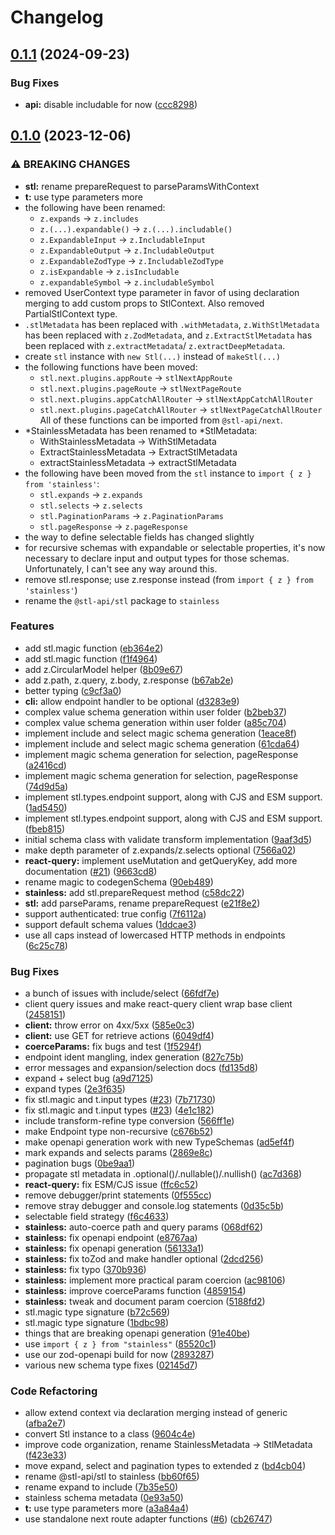 # Changelog

## [0.1.1](https://github.com/stainless-api/stl-api/compare/stainless-v0.1.0...stainless-v0.1.1) (2024-09-23)


### Bug Fixes

* **api:** disable includable for now ([ccc8298](https://github.com/stainless-api/stl-api/commit/ccc82981f938f9eee0804ed244ced337f5d86924))

## [0.1.0](https://github.com/stainless-api/stl-api/compare/stainless-v0.0.3...stainless-v0.1.0) (2023-12-06)

### ⚠ BREAKING CHANGES

- **stl:** rename prepareRequest to parseParamsWithContext
- **t:** use type parameters more
- the following have been renamed:
  - `z.expands` -> `z.includes`
  - `z.(...).expandable()` -> `z.(...).includable()`
  - `z.ExpandableInput` -> `z.IncludableInput`
  - `z.ExpandableOutput` -> `z.IncludableOutput`
  - `z.ExpandableZodType` -> `z.IncludableZodType`
  - `z.isExpandable` -> `z.isIncludable`
  - `z.expandableSymbol` -> `z.includableSymbol`
- removed UserContext type parameter in favor of using declaration merging to add custom props to StlContext. Also removed PartialStlContext type.
- `.stlMetadata` has been replaced with `.withMetadata`, `z.WithStlMetadata` has been replaced with `z.ZodMetadata`, and `z.ExtractStlMetadata` has been replaced with `z.extractMetadata`/ `z.extractDeepMetadata`.
- create `stl` instance with `new Stl(...)` instead of `makeStl(...)`
- the following functions have been moved:
  - `stl.next.plugins.appRoute` -> `stlNextAppRoute`
  - `stl.next.plugins.pageRoute` -> `stlNextPageRoute`
  - `stl.next.plugins.appCatchAllRouter` -> `stlNextAppCatchAllRouter`
  - `stl.next.plugins.pageCatchAllRouter` -> `stlNextPageCatchAllRouter`
    All of these functions can be imported from `@stl-api/next`.
- *StainlessMetadata has been renamed to *StlMetadata:
  - WithStainlessMetadata -> WithStlMetadata
  - ExtractStainlessMetadata -> ExtractStlMetadata
  - extractStainlessMetadata -> extractStlMetadata
- the following have been moved from the `stl` instance to `import { z } from 'stainless'`:
  - `stl.expands` -> `z.expands`
  - `stl.selects` -> `z.selects`
  - `stl.PaginationParams` -> `z.PaginationParams`
  - `stl.pageResponse` -> `z.pageResponse`
- the way to define selectable fields has changed slightly
- for recursive schemas with expandable or selectable properties, it's now necessary to declare input and output types for those schemas. Unfortunately, I can't see any way around this.
- remove stl.response; use z.response instead (from `import { z } from 'stainless'`)
- rename the `@stl-api/stl` package to `stainless`

### Features

- add stl.magic function ([eb364e2](https://github.com/stainless-api/stl-api/commit/eb364e26a92b4570313cf56a43e6176abed28829))
- add stl.magic function ([f1f4964](https://github.com/stainless-api/stl-api/commit/f1f4964bd82fe8c88377e94a703bfd85ec3799a9))
- add z.CircularModel helper ([8b09e67](https://github.com/stainless-api/stl-api/commit/8b09e67826ed49061c12797db63810072894022d))
- add z.path, z.query, z.body, z.response ([b67ab2e](https://github.com/stainless-api/stl-api/commit/b67ab2e23f14cc308ebde9c1fb95d2098f4a5f8d))
- better typing ([c9cf3a0](https://github.com/stainless-api/stl-api/commit/c9cf3a0a06f13671e169ac9cf59bf8e48ac37ff6))
- **cli:** allow endpoint handler to be optional ([d3283e9](https://github.com/stainless-api/stl-api/commit/d3283e9918af6f0600c90d022517d7d3a8f198e3))
- complex value schema generation within user folder ([b2beb37](https://github.com/stainless-api/stl-api/commit/b2beb376b335dc395db6c09434be4d0524c73382))
- complex value schema generation within user folder ([a85c704](https://github.com/stainless-api/stl-api/commit/a85c7049fe6596da11250caf2424b84a39156b11))
- implement include and select magic schema generation ([1eace8f](https://github.com/stainless-api/stl-api/commit/1eace8f14d9d56638e0061e7d081dbbc08710115))
- implement include and select magic schema generation ([61cda64](https://github.com/stainless-api/stl-api/commit/61cda64bac99dd9a42a5957f8a61afa951b2eb02))
- implement magic schema generation for selection, pageResponse ([a2416cd](https://github.com/stainless-api/stl-api/commit/a2416cded4cc56a8c2a7af0003dc65fce38335c2))
- implement magic schema generation for selection, pageResponse ([74d9d5a](https://github.com/stainless-api/stl-api/commit/74d9d5ac8261a81c3334b29b84be1acbd8d0ba1e))
- implement stl.types.endpoint support, along with CJS and ESM support. ([1ad5450](https://github.com/stainless-api/stl-api/commit/1ad54508f5dd83815886c26de9920917c96a1923))
- implement stl.types.endpoint support, along with CJS and ESM support. ([fbeb815](https://github.com/stainless-api/stl-api/commit/fbeb815ba4239bee4dd8d00ab04b4f34836cd481))
- initial schema class with validate transform implementation ([9aaf3d5](https://github.com/stainless-api/stl-api/commit/9aaf3d53dbb751e0283a23086d6341dbc3be9732))
- make depth parameter of z.expands/z.selects optional ([7566a02](https://github.com/stainless-api/stl-api/commit/7566a0255be2f18f173928f4a5827315f8b38cab))
- **react-query:** implement useMutation and getQueryKey, add more documentation ([#21](https://github.com/stainless-api/stl-api/issues/21)) ([9663cd8](https://github.com/stainless-api/stl-api/commit/9663cd83e65793ad2dad9c97bd278d2123ec415e))
- rename magic to codegenSchema ([90eb489](https://github.com/stainless-api/stl-api/commit/90eb4893dd3afd1faf4188702ab1e33a00a3248b))
- **stainless:** add stl.prepareRequest method ([c58dc22](https://github.com/stainless-api/stl-api/commit/c58dc22400961902dc6751c01fd5ca13fe932a55))
- **stl:** add parseParams, rename prepareRequest ([e21f8e2](https://github.com/stainless-api/stl-api/commit/e21f8e2abfa8d6c8449005eb92425162feac9a65))
- support authenticated: true config ([7f6112a](https://github.com/stainless-api/stl-api/commit/7f6112a17f79fcf651db23fb39dcb35b46f33ad3))
- support default schema values ([1ddcae3](https://github.com/stainless-api/stl-api/commit/1ddcae3a37e98fd77b82fd9169e16c41d8c40032))
- use all caps instead of lowercased HTTP methods in endpoints ([6c25c78](https://github.com/stainless-api/stl-api/commit/6c25c78e54dd4e0b3008bed22ef235e441d56dca))

### Bug Fixes

- a bunch of issues with include/select ([66fdf7e](https://github.com/stainless-api/stl-api/commit/66fdf7e7c220f61518f1fdac28f00183e3b82aec))
- client query issues and make react-query client wrap base client ([2458151](https://github.com/stainless-api/stl-api/commit/24581512a42101128bb0435768f6232bf617a192))
- **client:** throw error on 4xx/5xx ([585e0c3](https://github.com/stainless-api/stl-api/commit/585e0c3e2024d330e1e8f38d20cfcdb4ee5a6d9a))
- **client:** use GET for retrieve actions ([6049df4](https://github.com/stainless-api/stl-api/commit/6049df4a9d86e0c9a5b1800c24b4ac1ddf83152f))
- **coerceParams:** fix bugs and test ([1f5294f](https://github.com/stainless-api/stl-api/commit/1f5294f5c7882cc2791a95b8ba2b5ea28e7faab1))
- endpoint ident mangling, index generation ([827c75b](https://github.com/stainless-api/stl-api/commit/827c75b9d1391e8a6e1506a17cb8ec38b08a1613))
- error messages and expansion/selection docs ([fd135d8](https://github.com/stainless-api/stl-api/commit/fd135d851f923bc299adeb46abd4d49eb2f5cdf2))
- expand + select bug ([a9d7125](https://github.com/stainless-api/stl-api/commit/a9d71256b599f4ad2167004d6505dcda5b13fa78))
- expand types ([2e3f635](https://github.com/stainless-api/stl-api/commit/2e3f63565b37246c1cc6e656af1659c6436a1be1))
- fix stl.magic and t.input types ([#23](https://github.com/stainless-api/stl-api/issues/23)) ([7b71730](https://github.com/stainless-api/stl-api/commit/7b717301e736aca6b29350d9b6bfb015887bae80))
- fix stl.magic and t.input types ([#23](https://github.com/stainless-api/stl-api/issues/23)) ([4e1c182](https://github.com/stainless-api/stl-api/commit/4e1c1826415671e576d664dbf9186b6d391267d9))
- include transform-refine type conversion ([566ff1e](https://github.com/stainless-api/stl-api/commit/566ff1e7b7df53fcf61d5d33e6347532ee802ac5))
- make Endpoint type non-recursive ([c676b52](https://github.com/stainless-api/stl-api/commit/c676b52b62357843d1d98a7f0a737f9528793daa))
- make openapi generation work with new TypeSchemas ([ad5ef4f](https://github.com/stainless-api/stl-api/commit/ad5ef4f7a91cf44833ae3f32310a3afe47674a38))
- mark expands and selects params ([2869e8c](https://github.com/stainless-api/stl-api/commit/2869e8c496107ca80b462476b67759a127f4a1f2))
- pagination bugs ([0be9aa1](https://github.com/stainless-api/stl-api/commit/0be9aa16e735c2ec9d4e61a54b5a993e380717cb))
- propagate stl metadata in .optional()/.nullable()/.nullish() ([ac7d368](https://github.com/stainless-api/stl-api/commit/ac7d368230209e7659fee721a9f7b79ab2ffb77c))
- **react-query:** fix ESM/CJS issue ([ffc6c52](https://github.com/stainless-api/stl-api/commit/ffc6c526f017e892100a7de4370af2134d83d514))
- remove debugger/print statements ([0f555cc](https://github.com/stainless-api/stl-api/commit/0f555cc9420e74dacd1e0b38820f79cf44c94481))
- remove stray debugger and console.log statements ([0d35c5b](https://github.com/stainless-api/stl-api/commit/0d35c5b141d909f0826924a13be154ed9300e081))
- selectable field strategy ([f6c4633](https://github.com/stainless-api/stl-api/commit/f6c4633394adda79398ce32acf13132b054e656a))
- **stainless:** auto-coerce path and query params ([068df62](https://github.com/stainless-api/stl-api/commit/068df621a1ec2d7483da9ec3f7307d1c4b58b536))
- **stainless:** fix openapi endpoint ([e8767aa](https://github.com/stainless-api/stl-api/commit/e8767aa651eb773717238ef4d7e50650953fb053))
- **stainless:** fix openapi generation ([56133a1](https://github.com/stainless-api/stl-api/commit/56133a1ce40275e669725817c6fc78ec3799a5f0))
- **stainless:** fix toZod and make handler optional ([2dcd256](https://github.com/stainless-api/stl-api/commit/2dcd256e69dbf338897cf7f44d4e19039fda0946))
- **stainless:** fix typo ([370b936](https://github.com/stainless-api/stl-api/commit/370b9367c54dd719004edfb22538ece29c8b0eb7))
- **stainless:** implement more practical param coercion ([ac98106](https://github.com/stainless-api/stl-api/commit/ac98106b3bd3ce29072b37a696a4783a0148c1d4))
- **stainless:** improve coerceParams function ([4859154](https://github.com/stainless-api/stl-api/commit/485915496477dec55793491e698ce1ce5180425a))
- **stainless:** tweak and document param coercion ([5188fd2](https://github.com/stainless-api/stl-api/commit/5188fd26c057491a69f4eb0b93764d4e7f3994a8))
- stl.magic type signature ([b72c569](https://github.com/stainless-api/stl-api/commit/b72c5690dbd88a4b0d0ec41f10b29a7b24aa8882))
- stl.magic type signature ([1bdbc98](https://github.com/stainless-api/stl-api/commit/1bdbc9879a42075023a31e09f4d13afde9dc9459))
- things that are breaking openapi generation ([91e40be](https://github.com/stainless-api/stl-api/commit/91e40be6ced0f680d27ca9ef06b72acc0745d3e3))
- use `import { z } from "stainless"` ([85520c1](https://github.com/stainless-api/stl-api/commit/85520c1859edba2618bc0b89e3627bdd1b58c959))
- use our zod-openapi build for now ([2893287](https://github.com/stainless-api/stl-api/commit/2893287cea46127b2402714316d3a6a1a5c35500))
- various new schema type fixes ([02145d7](https://github.com/stainless-api/stl-api/commit/02145d73243988d829a4bb9e683c5e4737aaf290))

### Code Refactoring

- allow extend context via declaration merging instead of generic ([afba2e7](https://github.com/stainless-api/stl-api/commit/afba2e7156013bdccfb887c6a9f5281b3db9e54d))
- convert Stl instance to a class ([9604c4e](https://github.com/stainless-api/stl-api/commit/9604c4ed9fad41e885ab08c3c5108a5ea227458e))
- improve code organization, rename StainlessMetadata -&gt; StlMetadata ([f423e33](https://github.com/stainless-api/stl-api/commit/f423e337b9ed99529647fc86ffd6da510dec2eab))
- move expand, select and pagination types to extended z ([bd4cb04](https://github.com/stainless-api/stl-api/commit/bd4cb04bfee81b640ccf32c9f9a2af9f75097f4d))
- rename @stl-api/stl to stainless ([bb60f65](https://github.com/stainless-api/stl-api/commit/bb60f6508fa6e1bc4e8acd141a818ee797948a82))
- rename expand to include ([7b35e50](https://github.com/stainless-api/stl-api/commit/7b35e50d36407fde4c128056c9f57bc16fa88022))
- stainless schema metadata ([0e93a50](https://github.com/stainless-api/stl-api/commit/0e93a5002c716f5d232f52e5637c00a7a2c83360))
- **t:** use type parameters more ([a3a84a4](https://github.com/stainless-api/stl-api/commit/a3a84a4363b2e7e0645017ba3ddde252eaa5e396))
- use standalone next route adapter functions ([#6](https://github.com/stainless-api/stl-api/issues/6)) ([cb26747](https://github.com/stainless-api/stl-api/commit/cb26747850ec6dd93e78377b5bf61fc5433d69f7))
